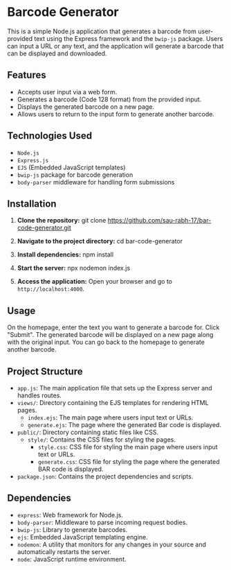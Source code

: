 # Barcode Generator

This is a simple Node.js application that generates a barcode from user-provided text using the Express framework and the `bwip-js` package. Users can input a URL or any text, and the application will generate a barcode that can be displayed and downloaded.

## Features

- Accepts user input via a web form.
- Generates a barcode (Code 128 format) from the provided input.
- Displays the generated barcode on a new page.
- Allows users to return to the input form to generate another barcode.

## Technologies Used

- `Node.js`
- `Express.js`
- `EJS` (Embedded JavaScript templates)
- `bwip-js` package for barcode generation
- `body-parser` middleware for handling form submissions

## Installation

1. **Clone the repository:**
   git clone https://github.com/sau-rabh-17/bar-code-generator.git

2. **Navigate to the project directory:**
   cd bar-code-generator
   
3. **Install dependencies:**
   npm install

4. **Start the server:**
   npx nodemon index.js

5. **Access the application:**
   Open your browser and go to `http://localhost:4000`.

## Usage
On the homepage, enter the text you want to generate a barcode for.
Click "Submit".
The generated barcode will be displayed on a new page along with the original input.
You can go back to the homepage to generate another barcode.

## Project Structure

- `app.js`: The main application file that sets up the Express server and handles routes.
- `views/`: Directory containing the EJS templates for rendering HTML pages.
  - `index.ejs`: The main page where users input text or URLs.
  - `generate.ejs`: The page where the generated Bar code is displayed.
- `public/`: Directory containing static files like CSS.
  - `style/`: Contains the CSS files for styling the pages.
    - `style.css`: CSS file for styling the main page where users input text or URLs.
    - `generate.css`: CSS file for styling the page where the generated BAR code is displayed.
- `package.json`: Contains the project dependencies and scripts.

## Dependencies
- `express`: Web framework for Node.js.
- `body-parser`: Middleware to parse incoming request bodies.
- `bwip-js`: Library to generate barcodes.
- `ejs`: Embedded JavaScript templating engine.
- `nodemon`: A utility that monitors for any changes in your source and automatically restarts the server.
- `node`: JavaScript runtime environment.
